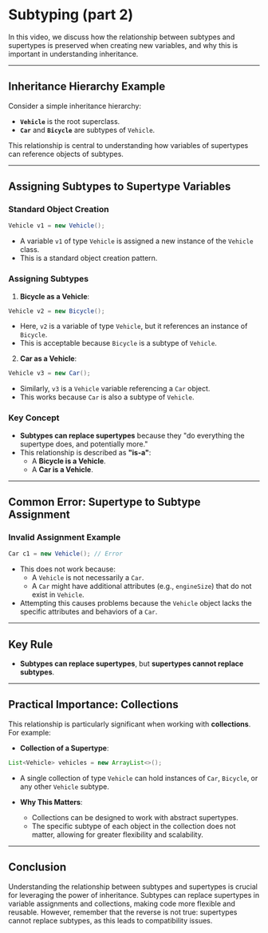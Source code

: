 # Subtyping (part 2)

In this video, we discuss how the relationship between subtypes and supertypes is preserved when creating new variables, and why this is important in understanding inheritance.

---

## Inheritance Hierarchy Example

Consider a simple inheritance hierarchy:

- **`Vehicle`** is the root superclass.
- **`Car`** and **`Bicycle`** are subtypes of `Vehicle`.

This relationship is central to understanding how variables of supertypes can reference objects of subtypes.

---

## Assigning Subtypes to Supertype Variables

### Standard Object Creation

```java
Vehicle v1 = new Vehicle();
```

- A variable `v1` of type `Vehicle` is assigned a new instance of the `Vehicle` class.
- This is a standard object creation pattern.

### Assigning Subtypes
1. **Bicycle as a Vehicle**:
```java
Vehicle v2 = new Bicycle();
```

- Here, `v2` is a variable of type `Vehicle`, but it references an instance of `Bicycle`.
- This is acceptable because `Bicycle` is a subtype of `Vehicle`.

2. **Car as a Vehicle**:
```java
Vehicle v3 = new Car();
```

- Similarly, `v3` is a `Vehicle` variable referencing a `Car` object.
- This works because `Car` is also a subtype of `Vehicle`.

### Key Concept
- **Subtypes can replace supertypes** because they "do everything the supertype does, and potentially more."
- This relationship is described as **"is-a"**:
  - A **Bicycle is a Vehicle**.
  - A **Car is a Vehicle**.

---

## Common Error: Supertype to Subtype Assignment

### Invalid Assignment Example
```java
Car c1 = new Vehicle(); // Error
```

- This does not work because:
  - A `Vehicle` is not necessarily a `Car`.
  - A `Car` might have additional attributes (e.g., `engineSize`) that do not exist in `Vehicle`.
- Attempting this causes problems because the `Vehicle` object lacks the specific attributes and behaviors of a `Car`.

---

## Key Rule

- **Subtypes can replace supertypes**, but **supertypes cannot replace subtypes**.

---

## Practical Importance: Collections

This relationship is particularly significant when working with **collections**. For example:

- **Collection of a Supertype**:
```java
List<Vehicle> vehicles = new ArrayList<>();
```

- A single collection of type `Vehicle` can hold instances of `Car`, `Bicycle`, or any other `Vehicle` subtype.

- **Why This Matters**:
  - Collections can be designed to work with abstract supertypes.
  - The specific subtype of each object in the collection does not matter, allowing for greater flexibility and scalability.

---

## Conclusion

Understanding the relationship between subtypes and supertypes is crucial for leveraging the power of inheritance. Subtypes can replace supertypes in variable assignments and collections, making code more flexible and reusable. However, remember that the reverse is not true: supertypes cannot replace subtypes, as this leads to compatibility issues.
